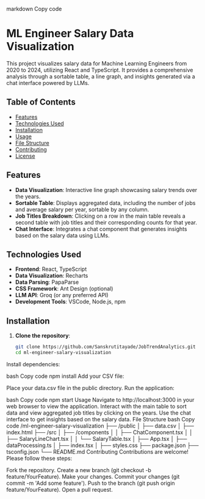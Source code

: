 
markdown
Copy code
# ML Engineer Salary Data Visualization

This project visualizes salary data for Machine Learning Engineers from 2020 to 2024, utilizing React and TypeScript. It provides a comprehensive analysis through a sortable table, a line graph, and insights generated via a chat interface powered by LLMs.

## Table of Contents

- [Features](#features)
- [Technologies Used](#technologies-used)
- [Installation](#installation)
- [Usage](#usage)
- [File Structure](#file-structure)
- [Contributing](#contributing)
- [License](#license)

## Features

- **Data Visualization**: Interactive line graph showcasing salary trends over the years.
- **Sortable Table**: Displays aggregated data, including the number of jobs and average salary per year, sortable by any column.
- **Job Titles Breakdown**: Clicking on a row in the main table reveals a second table with job titles and their corresponding counts for that year.
- **Chat Interface**: Integrates a chat component that generates insights based on the salary data using LLMs.

## Technologies Used

- **Frontend**: React, TypeScript
- **Data Visualization**: Recharts
- **Data Parsing**: PapaParse
- **CSS Framework**: Ant Design (optional)
- **LLM API**: Groq (or any preferred API)
- **Development Tools**: VSCode, Node.js, npm

## Installation

1. **Clone the repository**:
   ```bash
   git clone https://github.com/Sanskrutitayade/JobTrendAnalytics.git
   cd ml-engineer-salary-visualization
Install dependencies:

bash
Copy code
npm install
Add your CSV file:

Place your data.csv file in the public directory.
Run the application:

bash
Copy code
npm start
Usage
Navigate to http://localhost:3000 in your web browser to view the application.
Interact with the main table to sort data and view aggregated job titles by clicking on the years.
Use the chat interface to get insights based on the salary data.
File Structure
bash
Copy code
/ml-engineer-salary-visualization
├── /public
│   ├── data.csv
│   ├── index.html
├── /src
│   ├── /components
│   │   ├── ChatComponent.tsx
│   │   ├── SalaryLineChart.tsx
│   │   └── SalaryTable.tsx
│   ├── App.tsx
│   ├── dataProcessing.ts
│   ├── index.tsx
│   ├── styles.css
├── package.json
├── tsconfig.json
└── README.md
Contributing
Contributions are welcome! Please follow these steps:

Fork the repository.
Create a new branch (git checkout -b feature/YourFeature).
Make your changes.
Commit your changes (git commit -m 'Add some feature').
Push to the branch (git push origin feature/YourFeature).
Open a pull request.